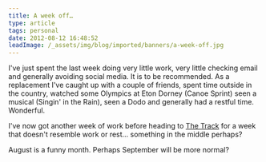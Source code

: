 ```yaml
---
title: A week off…
type: article
tags: personal
date: 2012-08-12 16:48:52
leadImage: /_assets/img/blog/imported/banners/a-week-off.jpg
---
```


<p> I&#39;ve just spent the last week doing very little work, very little checking email and generally avoiding social media. It is to be recommended. As a replacement I&#39;ve caught up with a couple of friends, spent time outside in the country, watched some Olympics at Eton Dorney (Canoe Sprint) seen a musical (Singin&#39; in the Rain), seen a Dodo and generally had a restful time. Wonderful.</p><p> I&#39;ve now got another week of work before heading to <a href="https://vimeo.com/28862291">The Track</a> for a week that doesn&#39;t resemble work or rest… something in the middle perhaps?</p><p> August is a funny month.&nbsp;Perhaps September will be more normal?</p>
